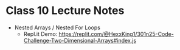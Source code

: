 # Class 10 Lecture Notes

- Nested Arrays / Nested For Loops
  - Repl.it Demo: <https://replit.com/@HexxKing1/301n25-Code-Challenge-Two-Dimensional-Arrays#index.js>
